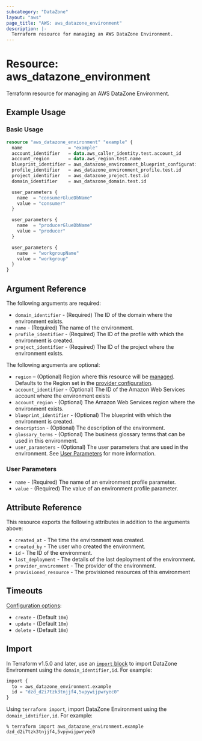 ```yaml
---
subcategory: "DataZone"
layout: "aws"
page_title: "AWS: aws_datazone_environment"
description: |-
  Terraform resource for managing an AWS DataZone Environment.
---
```


# Resource: aws_datazone_environment

Terraform resource for managing an AWS DataZone Environment.

## Example Usage

### Basic Usage

```terraform
resource "aws_datazone_environment" "example" {
  name                 = "example"
  account_identifier   = data.aws_caller_identity.test.account_id
  account_region       = data.aws_region.test.name
  blueprint_identifier = aws_datazone_environment_blueprint_configuration.test.environment_blueprint_id
  profile_identifier   = aws_datazone_environment_profile.test.id
  project_identifier   = aws_datazone_project.test.id
  domain_identifier    = aws_datazone_domain.test.id

  user_parameters {
    name  = "consumerGlueDbName"
    value = "consumer"
  }

  user_parameters {
    name  = "producerGlueDbName"
    value = "producer"
  }

  user_parameters {
    name  = "workgroupName"
    value = "workgroup"
  }
}
```

## Argument Reference

The following arguments are required:

* `domain_identifier` - (Required) The ID of the domain where the environment exists.
* `name` - (Required) The name of the environment.
* `profile_identifier` - (Required) The ID of the profile with which the environment is created.
* `project_identifier` - (Required) The ID of the project where the environment exists.

The following arguments are optional:

* `region` – (Optional) Region where this resource will be [managed](https://docs.aws.amazon.com/general/latest/gr/rande.html#regional-endpoints). Defaults to the Region set in the [provider configuration](https://registry.terraform.io/providers/hashicorp/aws/latest/docs#aws-configuration-reference).
* `account_identifier` - (Optional) The ID of the Amazon Web Services account where the environment exists
* `account_region` - (Optional) The Amazon Web Services region where the environment exists.
* `blueprint_identifier` - (Optional) The blueprint with which the environment is created.
* `description` - (Optional) The description of the environment.
* `glossary_terms` - (Optional) The business glossary terms that can be used in this environment.
* `user_parameters` - (Optional) The user parameters that are used in the environment. See [User Parameters](#user-parameters) for more information.

### User Parameters

* `name` - (Required) The name of an environment profile parameter.
* `value` - (Required) The value of an environment profile parameter.

## Attribute Reference

This resource exports the following attributes in addition to the arguments above:

* `created_at` - The time the environment was created.
* `created_by` - The user who created the environment.
* `id` - The ID of the environment.
* `last_deployment` - The details of the last deployment of the environment.
* `provider_environment` - The provider of the environment.
* `provisioned_resource` - The provisioned resources of this environment

## Timeouts

[Configuration options](https://developer.hashicorp.com/terraform/language/resources/syntax#operation-timeouts):

* `create` - (Default `10m`)
* `update` - (Default `10m`)
* `delete` - (Default `10m`)

## Import

In Terraform v1.5.0 and later, use an [`import` block](https://developer.hashicorp.com/terraform/language/import) to import DataZone Environment using the `domain_identifier,id`. For example:

```terraform
import {
  to = aws_datazone_environment.example
  id = "dzd_d2i7tzk3tnjjf4,5vpywijpwryec0"
}
```

Using `terraform import`, import DataZone Environment using the `domain_idntifier,id`. For example:

```console
% terraform import aws_datazone_environment.example dzd_d2i7tzk3tnjjf4,5vpywijpwryec0
```
